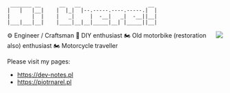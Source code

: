 
```
 _______ __      __   __                      __                      
|   |   |__|    |  |_|  |--.-----.----.-----.|  |                     
|       |  |    |   _|     |  -__|   _|  -__||__|                     
|___|___|__|    |____|__|__|_____|__| |_____||__|  
```

<img align="right" src="https://github-readme-stats.vercel.app/api?username=piotrnarel&show_icons=true&theme=dark&rank_icon=github" />

⚙️ Engineer / Craftsman
🔧 DIY enthusiast
🏍 Old motorbike (restoration also) enthusiast
🏍 Motorcycle traveller


Please visit my pages:
- https://dev-notes.pl
- https://piotrnarel.pl
  
<!--

![Piotr Narel Stats](https://github-readme-stats.vercel.app/api?username=piotrnarel&show_icons=true&theme=dark&rank_icon=github)

-->
